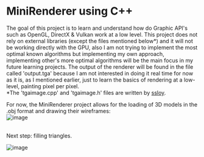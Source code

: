 # MiniRenderer using C++
The goal of this project is to learn and understand how do Graphic API's such as OpenGL, DirectX & Vulkan work at a low level.
This project does not rely on external libraries (except the files mentioned below*) and it will not be working directly with the GPU, also I am not trying to implement the most optimal known algorithms but implementing my own approach, implementing other's more optimal algorithms will be the main focus in my future learning projects. The output of the renderer will be found in the file called
'output.tga' because I am not interested in doing it real time for now as it is, as I mentioned earlier, just to learn the basics of rendering at a low-level, painting pixel per pixel.
<br />
*The 'tgaimage.cpp' and 'tgaimage.h' files are written by [ssloy](https://github.com/ssloy).


For now, the MiniRenderer project allows for the loading of 3D models in the .obj format and drawing their wireframes:
<br />
![image](https://github.com/iago-cpalmer/MiniRenderer/assets/68129919/98d09de6-6acb-40dc-922c-ac1326c2559d)

<br />
Next step: filling triangles.
<br />

![image](https://github.com/iago-cpalmer/MiniRenderer/assets/68129919/41190203-e97d-48ba-8e66-d7ad1f1787c9)





